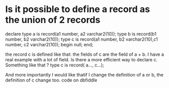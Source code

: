 
# Is it possible to define a record as the union of 2 records

declare
     type a is record(a1 number, a2 varchar2(10));
     type b is record(b1 number, b2 varchar2(10));
     type c is record(a1 number, b2 varchar2(10),c1 number, c2 varchar2(10));
begin
    null;
end;

the record c is defined like that: the fields of c are the field of a + b.
I have a real example with a lot of field. Is there a more efficient way to declare c.
Something like that ?
 type c is record( a..., c...);

And more importantly I would like thatif I change the definition of a or b, the definition of c change too.
code on dbfiddle

        